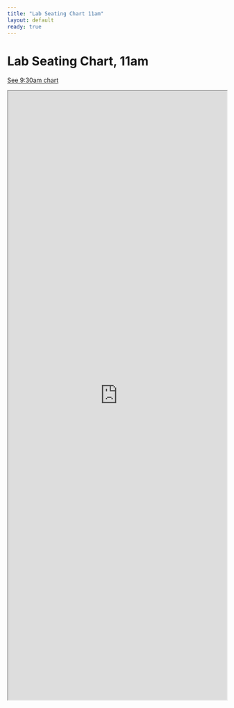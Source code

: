 ```yaml
---
title: "Lab Seating Chart 11am"
layout: default
ready: true
---
```


# Lab Seating Chart, 11am

[See 9:30am chart](https://ucsb-cs56-m18.github.io/info/lab_seating_chart_09.30am/)

<style>
iframe { width: 100%; height: 1400px; overflow: scroll; }  
</style>

<iframe src="https://docs.google.com/spreadsheets/d/e/2PACX-1vSX8CUMXZFFAEwR_WEua8laLVwv87z4J3FyjnAkbMfYzRn1zFOlH1Ry0MpXPoTMqa_5RshyrtXDMkpP/pubhtml?gid=1317520209&amp;single=true&amp;widget=true&amp;headers=false"></iframe>

<div style="display:none;">
https://ucsb-cs56-m18.github.io/info/lab_seating_chart_11am/
</div>
